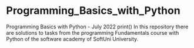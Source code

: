 # Programming_Basics_with_Python
Programming Basics with Python - July 2022
print()
In this repository there are solutions to tasks from the programming Fundamentals course with Python of the software academy of SoftUni University.

